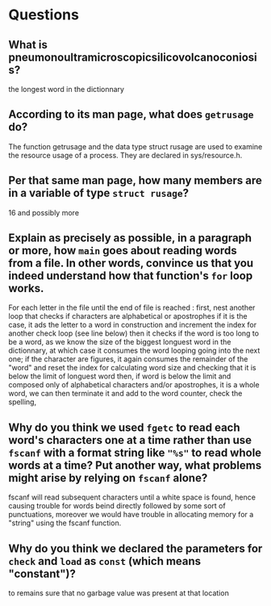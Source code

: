 # Questions

## What is pneumonoultramicroscopicsilicovolcanoconiosis?

the longest word in the dictionnary

## According to its man page, what does `getrusage` do?

The function getrusage and the data type struct rusage are used to examine the resource usage of a process. They are declared in sys/resource.h.

## Per that same man page, how many members are in a variable of type `struct rusage`?

16 and possibly more

## Explain as precisely as possible, in a paragraph or more, how `main` goes about reading words from a file. In other words, convince us that you indeed understand how that function's `for` loop works.

For each letter in the file until the end of file is reached :
    first, nest another loop that checks if characters are alphabetical or apostrophes
        if it is the case, it ads the letter to a word in construction and increment the index for another check loop (see line below)
            then it checks if the word is too long to be a word, as we know the size of the biggest longuest word in the dictionnary, at which case it consumes the word looping going into the next one;
    if the character are figures, it again consumes the remainder of the "word" and reset the index for calculating word size and checking that it is below the limit of longuest word
    then, if word is below the limit and composed only of alphabetical characters and/or apostrophes, it is a whole word, we can then terminate it and add to the word counter, check the spelling,

## Why do you think we used `fgetc` to read each word's characters one at a time rather than use `fscanf` with a format string like `"%s"` to read whole words at a time? Put another way, what problems might arise by relying on `fscanf` alone?

fscanf will read subsequent characters until a white space is found, hence causing trouble for words beind directly followed by some sort of punctuations, moreover we would have trouble in allocating memory for a "string" using the fscanf function.

## Why do you think we declared the parameters for `check` and `load` as `const` (which means "constant")?

to remains sure that no garbage value was present at that location
